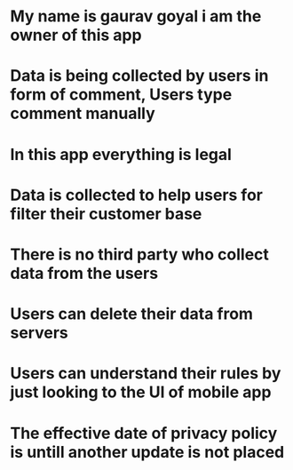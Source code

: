 <!DOCTYPE html>
<html lang="en">
  <head>
    <meta charset="UTF-8" />
    <meta http-equiv="X-UA-Compatible" content="IE=edge" />
    <meta name="viewport" content="width=device-width, initial-scale=1.0" />
    <title>PRIVACY POLICY OF KAPDAA-APP</title>
  </head>
 <body>
    <h1>My name is gaurav goyal i am the owner of this app</h1>
    <h1>Data is being collected by users in form of comment, Users type comment manually </h1>
    <h1>In this app everything is legal</h1>
    <h1>Data is collected to help users for filter their customer base</h1>
    <h1>There is no third party who collect data from the users</h1>
    <h1>Users can delete their data from servers</h1>
    <h1>
      Users can understand their rules by just looking to the UI of mobile app
    </h1>
    <h1>
      The effective date of privacy policy is untill another update is not
      placed
    </h1>
  </body>
</html>
